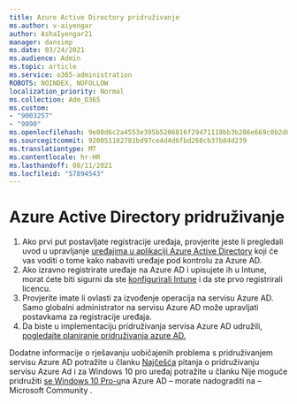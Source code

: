 ```yaml
---
title: Azure Active Directory pridruživanje
ms.author: v-aiyengar
author: AshaIyengar21
manager: dansimp
ms.date: 03/24/2021
ms.audience: Admin
ms.topic: article
ms.service: o365-administration
ROBOTS: NOINDEX, NOFOLLOW
localization_priority: Normal
ms.collection: Adm_O365
ms.custom:
- "9003257"
- "9890"
ms.openlocfilehash: 9e08d6c2a4553e395b5206816f29471118bb3b286e669c0b2d07a740e2a3c749
ms.sourcegitcommit: 920051182781bd97ce4d4d6fbd268cb37b84d239
ms.translationtype: MT
ms.contentlocale: hr-HR
ms.lasthandoff: 08/11/2021
ms.locfileid: "57894543"
---
```

# <a name="azure-active-directory-join"></a>Azure Active Directory pridruživanje

1. Ako prvi put postavljate registracije uređaja, provjerite jeste li pregledali uvod u upravljanje [uređajima u aplikaciji Azure Active Directory](https://docs.microsoft.com/azure/active-directory/devices/overview) koji će vas voditi o tome kako nabaviti uređaje pod kontrolu za Azure AD. 
1. Ako izravno registrirate uređaje na Azure AD i upisujete ih u Intune, morat ćete [](https://docs.microsoft.com/mem/intune/fundamentals/licenses-assign) biti sigurni da ste [konfigurirali Intune](https://docs.microsoft.com/mem/intune/enrollment/device-enrollment) i da ste prvo registrirali licencu.
1. Provjerite imate li ovlasti za izvođenje operacija na servisu Azure AD. Samo globalni administrator na servisu Azure AD može upravljati postavkama za registracije uređaja.
1. Da biste u implementaciju pridruživanja servisa Azure AD udružili, [pogledajte planiranje pridruživanja azure AD.](https://docs.microsoft.com/azure/active-directory/devices/azureadjoin-plan)

Dodatne informacije o rješavanju uobičajenih problema s pridruživanjem servisu Azure AD potražite u članku [Najčešća](https://docs.microsoft.com/azure/active-directory/devices/faq) pitanja o pridruživanju servisu Azure Ad i za Windows 10 pro uređaj potražite u članku Nije moguće pridružiti [se Windows 10 Pro-u](https://answers.microsoft.com/en-us/msoffice/forum/msoffice_install-mso_win10-mso_365hp/unable-to-join-windows-10-pro-machine-to-azure-ad/abb1ca7d-b317-45ec-a628-e1c10eae2900)na Azure AD – morate nadograditi na – Microsoft Community .
